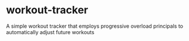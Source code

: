 # workout-tracker
A simple workout tracker that employs progressive overload principals to automatically adjust future workouts
